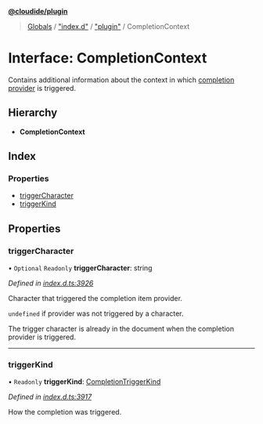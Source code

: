 **[@cloudide/plugin](../README.md)**

> [Globals](../README.md) / ["index.d"](../modules/_index_d_.md) / ["plugin"](../modules/_index_d_._plugin_.md) / CompletionContext

# Interface: CompletionContext

Contains additional information about the context in which
[completion provider](#CompletionItemProvider.provideCompletionItems) is triggered.

## Hierarchy

* **CompletionContext**

## Index

### Properties

* [triggerCharacter](_index_d_._plugin_.completioncontext.md#triggercharacter)
* [triggerKind](_index_d_._plugin_.completioncontext.md#triggerkind)

## Properties

### triggerCharacter

• `Optional` `Readonly` **triggerCharacter**: string

*Defined in [index.d.ts:3926](https://github.com/huaweicloud/cloudide-plugin-api/blob/1ab5ef8/index.d.ts#L3926)*

Character that triggered the completion item provider.

`undefined` if provider was not triggered by a character.

The trigger character is already in the document when the completion provider is triggered.

___

### triggerKind

• `Readonly` **triggerKind**: [CompletionTriggerKind](../enums/_index_d_._plugin_.completiontriggerkind.md)

*Defined in [index.d.ts:3917](https://github.com/huaweicloud/cloudide-plugin-api/blob/1ab5ef8/index.d.ts#L3917)*

How the completion was triggered.
